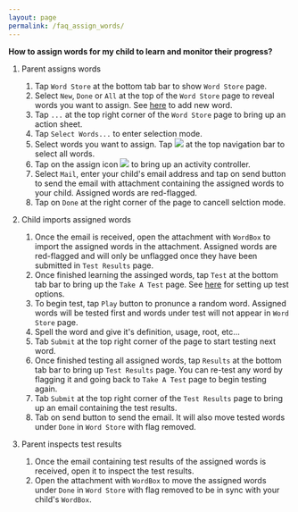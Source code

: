 ```yaml
---
layout: page
permalink: /faq_assign_words/
---
```

**How to assign words for my child to learn and monitor their progress?**
1. Parent assigns words
    1. Tap `Word Store` at the bottom tab bar to show `Word Store` page.
    1. Select `New`, `Done` or `All` at the top of the `Word Store` page to reveal words you want to assign. See [here](https://wordboxbyung.github.io/faq_add_word) to add new word.
    1. Tap `...` at the top right corner of the `Word Store` page to bring up an action sheet.
    1. Tap `Select Words...` to enter selection mode.
    1. Select words you want to assign. Tap <img src="https://wordboxbyung.github.io/images/checkmark.png"/> at the top navigation bar to select all words.
    1. Tap on the assign icon <img src="https://wordboxbyung.github.io/images/assign.png"/> to bring up an activity controller.
    1. Select `Mail`, enter your child's email address and tap on send button to send the email with attachment containing the assigned words to your child. Assigned words are red-flagged.
    1. Tap on `Done` at the right corner of the page to cancell selction mode.

1. Child imports assigned words
    1. Once the email is received, open the attachment with `WordBox` to import the assigned words in the attachment. Assigned words are red-flagged and will only be unflagged once they have been submitted in `Test Results` page.
    1. Once finished learning the assinged words, tap `Test` at the bottom tab bar to bring up the `Take A Test` page. See [here](https://wordboxbyung.github.io/faq_settings) for setting up test options.
    1. To begin test, tap `Play` button to pronunce a random word. Assigned words will be tested first and words under test will not appear in `Word Store` page.
    1. Spell the word and give it's definition, usage, root, etc...
    1. Tab `Submit` at the top right corner of the page to start testing next word. 
    1. Once finished testing all assigned words, tap `Results` at the bottom tab bar to bring up `Test Results` page. You can re-test any word by flagging it and going back to `Take A Test` page to begin testing again.
    1. Tab `Submit` at the top right corner of the `Test Results` page to bring up an email containing the test results.
    1. Tab on send button to send the email. It will also move tested words under `Done` in `Word Store` with flag removed.

1. Parent inspects test results
    1. Once the email containing test results of the assigned words is received, open it to inspect the test results.
    1. Open the attachment with `WordBox` to move the assigned words under `Done` in `Word Store` with flag removed to be in sync with your child's `WordBox`.
